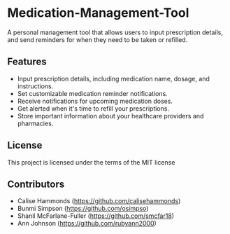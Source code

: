 # Medication-Management-Tool
A personal management tool that allows users to input prescription details, and send reminders for when they need to be taken or refilled.

## Features

- Input prescription details, including medication name, dosage, and instructions.
- Set customizable medication reminder notifications.
- Receive notifications for upcoming medication doses.
- Get alerted when it's time to refill your prescriptions.
- Store important information about your healthcare providers and pharmacies.

## License
This project is licensed under the terms of the MIT license

## Contributors
- Calise Hammonds (https://github.com/calisehammonds)
- Bunmi Simpson (https://github.com/osimpso)
- Shanil McFarlane-Fuller (https://github.com/smcfar18)
- Ann Johnson (https://github.com/rubyann2000)
